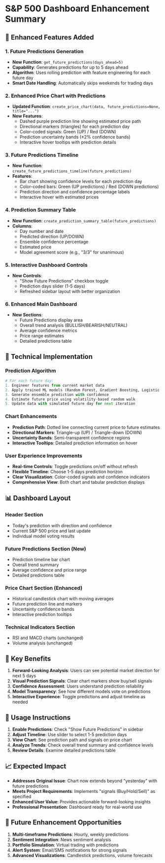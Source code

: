 # S&P 500 Dashboard Enhancement Summary

## 🚀 Enhanced Features Added

### 1. Future Predictions Generation
- **New Function**: `get_future_predictions(days_ahead=5)`
- **Capability**: Generates predictions for up to 5 days ahead
- **Algorithm**: Uses rolling prediction with feature engineering for each future day
- **Smart Date Handling**: Automatically skips weekends for trading days

### 2. Enhanced Price Chart with Predictions
- **Updated Function**: `create_price_chart(data, future_predictions=None, title="...")`
- **New Features**:
  - Dashed purple prediction line showing estimated price path
  - Directional markers (triangles) for each prediction day
  - Color-coded signals: Green (UP) / Red (DOWN)
  - Prediction uncertainty bands (±2% confidence bands)
  - Interactive hover tooltips with prediction details

### 3. Future Predictions Timeline
- **New Function**: `create_future_predictions_timeline(future_predictions)`
- **Features**:
  - Bar chart showing confidence levels for each prediction day
  - Color-coded bars: Green (UP predictions) / Red (DOWN predictions)
  - Prediction direction and confidence percentage labels
  - Interactive hover with estimated prices

### 4. Prediction Summary Table
- **New Function**: `create_prediction_summary_table(future_predictions)`
- **Columns**:
  - Day number and date
  - Predicted direction (UP/DOWN)
  - Ensemble confidence percentage
  - Estimated price
  - Model agreement score (e.g., "3/3" for unanimous)

### 5. Interactive Dashboard Controls
- **New Controls**:
  - "Show Future Predictions" checkbox toggle
  - Prediction days slider (1-5 days)
  - Refreshed sidebar layout with better organization

### 6. Enhanced Main Dashboard
- **New Sections**:
  - Future Predictions display area
  - Overall trend analysis (BULLISH/BEARISH/NEUTRAL)
  - Average confidence metrics
  - Price range estimates
  - Detailed predictions table

## 🔧 Technical Implementation

### Prediction Algorithm
```python
# For each future day:
1. Engineer features from current market data
2. Apply trained ML models (Random Forest, Gradient Boosting, Logistic Regression)
3. Generate ensemble prediction with confidence
4. Estimate future price using volatility-based random walk
5. Update data with simulated future day for next iteration
```

### Chart Enhancements
- **Prediction Path**: Dotted line connecting current price to future estimates
- **Directional Markers**: Triangle-up (UP) / Triangle-down (DOWN)
- **Uncertainty Bands**: Semi-transparent confidence regions
- **Interactive Tooltips**: Detailed prediction information on hover

### User Experience Improvements
- **Real-time Controls**: Toggle predictions on/off without refresh
- **Flexible Timeline**: Choose 1-5 days prediction horizon
- **Clear Visualization**: Color-coded signals and confidence indicators
- **Comprehensive View**: Both chart and tabular prediction displays

## 📊 Dashboard Layout

### Header Section
- Today's prediction with direction and confidence
- Current S&P 500 price and last update
- Individual model voting results

### Future Predictions Section (New)
- Prediction timeline bar chart
- Overall trend summary
- Average confidence and price range
- Detailed predictions table

### Price Chart Section (Enhanced)
- Historical candlestick chart with moving averages
- Future prediction line and markers
- Uncertainty confidence bands
- Interactive prediction tooltips

### Technical Indicators Section
- RSI and MACD charts (unchanged)
- Volume analysis (unchanged)

## 🎯 Key Benefits

1. **Forward-Looking Analysis**: Users can see potential market direction for next 5 days
2. **Visual Prediction Signals**: Clear chart markers show buy/sell signals
3. **Confidence Assessment**: Users understand prediction reliability
4. **Model Transparency**: See how different models vote on predictions
5. **Interactive Experience**: Toggle predictions and adjust timeline as needed

## 🚀 Usage Instructions

1. **Enable Predictions**: Check "Show Future Predictions" in sidebar
2. **Adjust Timeline**: Use slider to select 1-5 prediction days
3. **View Chart**: See prediction path and signals on price chart
4. **Analyze Trends**: Check overall trend summary and confidence levels
5. **Review Details**: Examine detailed predictions table

## 📈 Expected Impact

- **Addresses Original Issue**: Chart now extends beyond "yesterday" with future predictions
- **Meets Project Requirements**: Implements "signals (Buy/Hold/Sell)" as specified
- **Enhanced User Value**: Provides actionable forward-looking insights
- **Professional Presentation**: Dashboard ready for real-world use

## 🔮 Future Enhancement Opportunities

1. **Multi-timeframe Predictions**: Hourly, weekly predictions
2. **Sentiment Integration**: News sentiment analysis
3. **Portfolio Simulation**: Virtual trading with predictions
4. **Alert System**: Email/SMS notifications for strong signals
5. **Advanced Visualizations**: Candlestick predictions, volume forecasts
